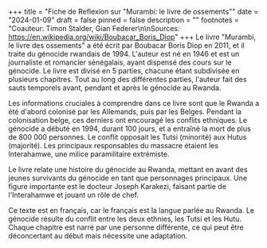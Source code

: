 +++
title = "Fiche de Reflexion sur \"Murambi: le livre de ossements\""
date = "2024-01-09"
draft = false
pinned = false
description = ""
footnotes = "Coauteur: Timon Stalder, Gian Federer\n\nSources: <https://en.wikipedia.org/wiki/Boubacar_Boris_Diop>"
+++
Le livre "Murambi, le livre des ossements" a été écrit par Boubacar Boris Diop en 2011, et il traite du génocide rwandais de 1994. L'auteur est né en 1946 et est un journaliste et romancier sénégalais, ayant dispensé des cours sur le génocide. Le livre est divisé en 5 parties, chacune étant subdivisée en plusieurs chapitres. Tout au long des différentes parties, l'auteur fait des sauts temporels avant, pendant et après le génocide au Rwanda.

Les informations cruciales à comprendre dans ce livre sont que le Rwanda a été d'abord colonisé par les Allemands, puis par les Belges. Pendant la colonisation belge, ces derniers ont encouragé les conflits ethniques. Le génocide a débuté en 1994, durant 100 jours, et a entraîné la mort de plus de 800 000 personnes. Le conflit opposait les Tutsi (minorité) aux Hutus (majorité). Les principaux responsables du massacre étaient les Interahamwe, une milice paramilitaire extrémiste.

Le livre relate une histoire du génocide au Rwanda, mettant en avant des jeunes survivants du génocide en tant que personnages principaux. Une figure importante est le docteur Joseph Karakezi, faisant partie de l'Interahamwe et jouant un rôle de chef.

Ce texte est en français, car le français est la langue parlée au Rwanda. Le génocide résulte du conflit entre les deux ethnies, les Tutsi et les Hutu. Chaque chapitre est narré par une personne différente, ce qui peut être déconcertant au début mais nécessite une adaptation.